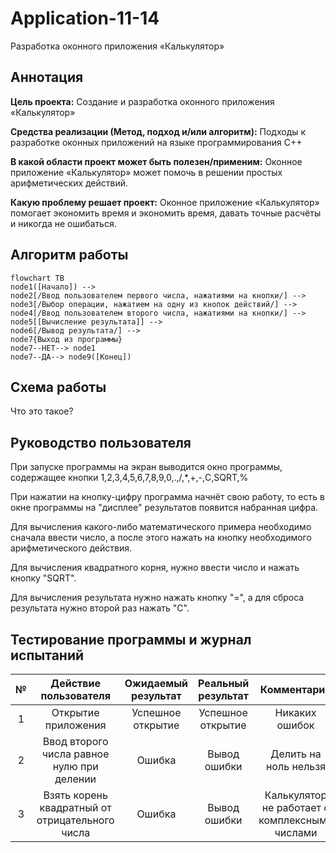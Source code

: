 # Application-11-14
Разработка оконного приложения «Калькулятор»

## Аннотация
**Цель проекта:** Создание и разработка оконного приложения «Калькулятор»

**Средства реализации (Метод, подход и/или алгоритм):** Подходы к разработке оконных приложений на языке программирования C++

**В какой области проект может быть полезен/применим:** Оконное приложение «Калькулятор» может помочь в решении простых арифметических действий.

**Какую проблему решает проект:** Оконное приложение «Калькулятор» помогает экономить время и экономить время, давать точные расчёты и никогда не ошибаться. 

## Алгоритм работы
```mermaid
flowchart TB
node1([Начало]) -->
node2[/Ввод пользователем первого числа, нажатиями на кнопки/] -->
node3[/Выбор операции, нажатием на одну из кнопок действий/] -->
node4[/Ввод пользователем второго числа, нажатиями на кнопки/] -->
node5[[Вычисление результата]] -->
node6[/Вывод результата/] -->
node7{Выход из программы} 
node7--НЕТ--> node1
node7--ДА--> node9([Конец])

```

## Схема работы
Что это такое?

## Руководство пользователя
При запуске программы на экран выводится окно программы, содержащее кнопки 1,2,3,4,5,6,7,8,9,0,.,/,*,+,-,C,SQRT,%

При нажатии на кнопку-цифру программа начнёт свою работу, то есть в окне программы на "дисплее" результатов появится набранная цифра.

Для вычисления какого-либо математического примера необходимо сначала ввести число, а после этого нажать на кнопку необходимого арифметического действия.

Для вычисления квадратного корня, нужно ввести число и нажать кнопку "SQRT".

Для вычисления результата нужно нажать кнопку "=", а для сброса результата нужно второй раз нажать "C".

## Тестирование программы и журнал испытаний
| № | Действие пользователя | Ожидаемый результат | Реальный результат | Комментарий |
|:---:|:---:|:---:|:---:|:---:|
| 1 | Открытие приложения | Успешное открытие | Успешное открытие | Никаких ошибок |
| 2 | Ввод второго числа равное нулю при делении | Ошибка | Вывод ошибки | Делить на ноль нельзя |
| 3 | Взять корень квадратный от отрицательного числа | Ошибка | Вывод ошибки | Калькулятор не работает с комплексными числами |
